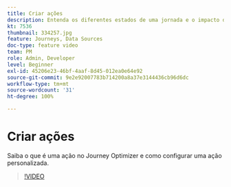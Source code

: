 ```yaml
---
title: Criar ações
description: Entenda os diferentes estados de uma jornada e o impacto da publicação.
kt: 7536
thumbnail: 334257.jpg
feature: Journeys, Data Sources
doc-type: feature video
team: PM
role: Admin, Developer
level: Beginner
exl-id: 45206e23-46bf-4aaf-8d45-012ea0e64e92
source-git-commit: 9e2e92007783b714200a8a37e3144436cb96d6dc
workflow-type: tm+mt
source-wordcount: '31'
ht-degree: 100%

---
```


# Criar ações

Saiba o que é uma ação no Journey Optimizer e como configurar uma ação personalizada.

>[!VIDEO](https://video.tv.adobe.com/v/334257?quality=12)

